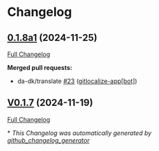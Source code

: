 # Changelog

## [0.1.8a1](https://github.com/OpenVoiceOS/ovos-skill-confucius-quotes/tree/0.1.8a1) (2024-11-25)

[Full Changelog](https://github.com/OpenVoiceOS/ovos-skill-confucius-quotes/compare/V0.1.7...0.1.8a1)

**Merged pull requests:**

- da-dk/translate [\#23](https://github.com/OpenVoiceOS/ovos-skill-confucius-quotes/pull/23) ([gitlocalize-app[bot]](https://github.com/apps/gitlocalize-app))

## [V0.1.7](https://github.com/OpenVoiceOS/ovos-skill-confucius-quotes/tree/V0.1.7) (2024-11-19)

[Full Changelog](https://github.com/OpenVoiceOS/ovos-skill-confucius-quotes/compare/0.1.7...V0.1.7)



\* *This Changelog was automatically generated by [github_changelog_generator](https://github.com/github-changelog-generator/github-changelog-generator)*

